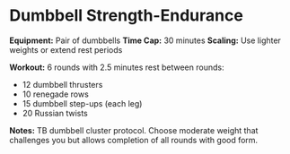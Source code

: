 # Dumbbell Strength-Endurance

**Equipment:** Pair of dumbbells
**Time Cap:** 30 minutes
**Scaling:** Use lighter weights or extend rest periods

**Workout:**
6 rounds with 2.5 minutes rest between rounds:
- 12 dumbbell thrusters
- 10 renegade rows
- 15 dumbbell step-ups (each leg)
- 20 Russian twists

**Notes:**
TB dumbbell cluster protocol. Choose moderate weight that challenges you but allows completion of all rounds with good form.